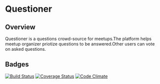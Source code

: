 # Questioner

Overview
--------
Questioner is a questions crowd-source for meetups.The platform helps meetup organizer priotize questions to be answered.Other users can vote on asked questions.

Badges
------

[![Build Status](https://travis-ci.org/bencyn/Questioner.svg?branch=develop)](https://travis-ci.org/bencyn/Questioner)  [![Coverage Status](https://coveralls.io/repos/github/bencyn/Questions/badge.svg?branch=develo[])](https://coveralls.io/github/bencyn/Questioner?branch=develop)  [![Code Climate](https://codeclimate.com/github/codeclimate/codeclimate/badges/gpa.svg)](https://codeclimate.com/github/bencyn/Questioner)